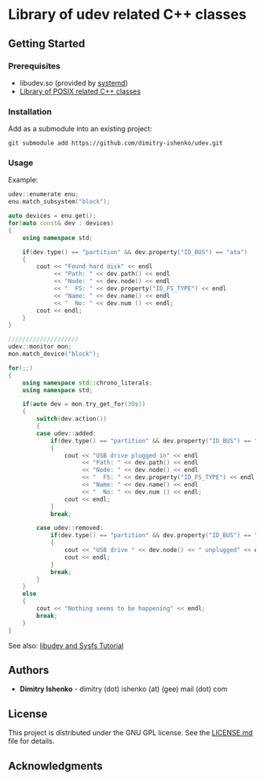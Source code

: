 # Library of udev related C++ classes

## Getting Started

### Prerequisites

* libudev.so (provided by [systemd](https://www.freedesktop.org/wiki/Software/systemd/))
* [Library of POSIX related C++ classes](https://github.com/dimitry-ishenko/posix)

### Installation

Add as a submodule into an existing project:
```
git submodule add https://github.com/dimitry-ishenko/udev.git
```

### Usage

Example:

```cpp
udev::enumerate enu;
enu.match_subsystem("block");

auto devices = enu.get();
for(auto const& dev : devices)
{
    using namespace std;

    if(dev.type() == "partition" && dev.property("ID_BUS") == "ata")
    {
        cout << "Found hard disk" << endl
             << "Path: " << dev.path() << endl
             << "Node: " << dev.node() << endl
             << "  FS: " << dev.property("ID_FS_TYPE") << endl
             << "Name: " << dev.name() << endl
             << "  No: " << dev.num () << endl;
        cout << endl;
    }
}

////////////////////
udev::monitor mon;
mon.match_device("block");

for(;;)
{
    using namespace std::chrono_literals;
    using namespace std;

    if(auto dev = mon.try_get_for(30s))
    {
        switch(dev.action())
        {
        case udev::added:
            if(dev.type() == "partition" && dev.property("ID_BUS") == "usb")
            {
                cout << "USB drive plugged in" << endl
                     << "Path: " << dev.path() << endl
                     << "Node: " << dev.node() << endl
                     << "  FS: " << dev.property("ID_FS_TYPE") << endl
                     << "Name: " << dev.name() << endl
                     << "  No: " << dev.num () << endl;
                cout << endl;
            }
            break;

        case udev::removed:
            if(dev.type() == "partition" && dev.property("ID_BUS") == "usb")
            {
                cout << "USB drive " << dev.node() << " unplugged" << endl;
                cout << endl;
            }
            break;
        }
    }
    else
    {
        cout << "Nothing seems to be happening" << endl;
        break;
    }
}
```

See also: [libudev and Sysfs Tutorial](http://www.signal11.us/oss/udev/)

## Authors

* **Dimitry Ishenko** - dimitry (dot) ishenko (at) (gee) mail (dot) com

## License

This project is distributed under the GNU GPL license. See the
[LICENSE.md](LICENSE.md) file for details.

## Acknowledgments
